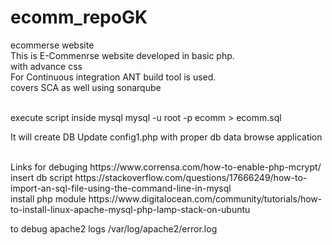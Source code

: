 # ecomm_repoGK
ecommerse website <br>
This is E-Commenrse website developed in basic php.<br>
with advance css <br>
For Continuous integration ANT build tool is used. <br>
covers SCA as well using sonarqube <br>


<br>
execute script inside mysql
mysql -u root -p ecomm > ecomm.sql

It will create DB
Update config1.php with proper db data
browse application

<br>
Links for debuging
https://www.corrensa.com/how-to-enable-php-mcrypt/
<br>
insert db script
https://stackoverflow.com/questions/17666249/how-to-import-an-sql-file-using-the-command-line-in-mysql
<br>
install php module
https://www.digitalocean.com/community/tutorials/how-to-install-linux-apache-mysql-php-lamp-stack-on-ubuntu
<br>

to debug apache2 logs
/var/log/apache2/error.log
<br>



